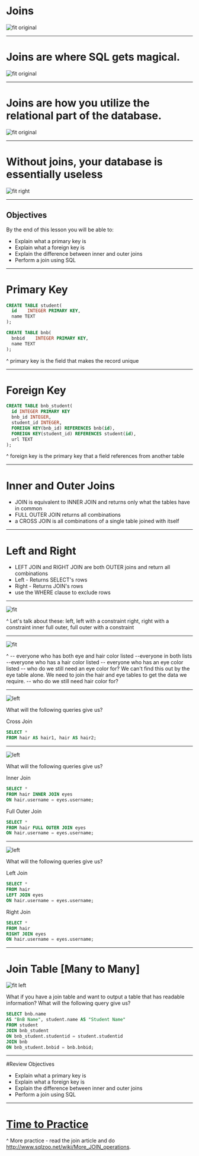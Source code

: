 # Joins

![fit original](./img/joins.jpg)

---


# Joins are where SQL gets magical.

![fit original](./img/magic.png)

---

# Joins are how you utilize the relational part of the database.

![fit original](./img/wrench.jpg)

---

# Without joins, your database is essentially useless

![fit right ](./img/useless.jpg)

---

## Objectives

By the end of this lesson you will be able to:

- Explain what a primary key is
- Explain what a foreign key is
- Explain the difference between inner and outer joins
- Perform a join using SQL

---

# Primary Key

```sql
CREATE TABLE student(
  id    INTEGER PRIMARY KEY,
  name TEXT
);

CREATE TABLE bnb(
  bnbid    INTEGER PRIMARY KEY,
  name TEXT
);
```

^ primary key is the field that makes the record unique

---

# Foreign Key

```sql
CREATE TABLE bnb_student(
  id INTEGER PRIMARY KEY
  bnb_id INTEGER,
  student_id INTEGER,
  FOREIGN KEY(bnb_id) REFERENCES bnb(id),
  FOREIGN KEY(student_id) REFERENCES student(id),
  url TEXT
);
```
^ foreign key is the primary key that a field references from another table

---

# Inner and Outer Joins

- JOIN is equivalent to INNER JOIN and returns only what the tables have in common
- FULL OUTER JOIN returns all combinations
- a CROSS JOIN is all combinations of a single table joined with itself

---

# Left and Right

- LEFT JOIN and RIGHT JOIN are both OUTER joins and return all combinations
- Left - Returns SELECT's rows
- Right - Returns JOIN's rows
- use the WHERE clause to exclude rows

---

![fit](./img/Visual_SQL_JOINS_orig.jpg)

^ Let's talk about these:
left, left with a constraint
right, right with a constraint
inner
full outer, full outer with a constraint

---

![fit](./img/hair-eye-join.png)

^ -- everyone who has both eye and hair color listed
--everyone in both lists
--everyone who has a hair color listed
-- everyone who has an eye color listed
-- who do we still need an eye color for? We can't find this out by the eye table alone. We need to join the hair and eye tables to get the data we require.
-- who do we still need hair color for?


---

![left](./img/hair-eye-join.png)

What will the following queries give us?

Cross Join

```sql
SELECT *
FROM hair AS hair1, hair AS hair2;
```

---

![left](./img/hair-eye-join.png)

What will the following queries give us?

Inner Join

```sql
SELECT *
FROM hair INNER JOIN eyes
ON hair.username = eyes.username;
```

Full Outer Join

```sql
SELECT *
FROM hair FULL OUTER JOIN eyes
ON hair.username = eyes.username;
```
---

![left](./img/hair-eye-join.png)

What will the following queries give us?

Left Join

```sql
SELECT *
FROM hair
LEFT JOIN eyes
ON hair.username = eyes.username;
```

Right Join

```sql
SELECT *
FROM hair
RIGHT JOIN eyes
ON hair.username = eyes.username;
```
---

# Join Table [Many to Many]

![fit left](./img/multijoins.png)

What if you have a join table and want to output a table that has readable information? What will the following query give us?

```sql
SELECT bnb.name
AS "BnB Name", student.name AS "Student Name"
FROM student
JOIN bnb_student
ON bnb_student.studentid = student.studentid
JOIN bnb
ON bnb_student.bnbid = bnb.bnbid;
```

---

#Review Objectives

- Explain what a primary key is
- Explain what a foreign key is
- Explain the difference between inner and outer joins
- Perform a join using SQL

---

# [Time to Practice](http://www.sqlzoo.net/wiki/More_JOIN_operations)

^ More practice - read the join article and do http://www.sqlzoo.net/wiki/More_JOIN_operations.
